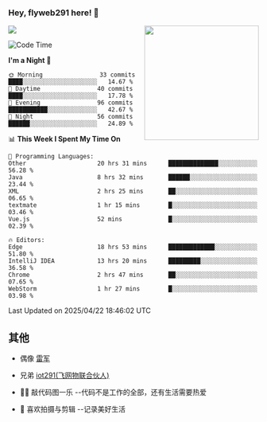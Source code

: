 ### Hey, flyweb291 here! 👋

![](https://metrics.lecoq.io/cherry291?template=classic&config.timezone=Asia%2FShanghai)
<img align='right' src="https://media.giphy.com/media/M9gbBd9nbDrOTu1Mqx/giphy.gif" width="230">
<!-- ![](https://github-readme-stats-ouuan.vercel.app/api?username=flyweb291&theme=dark&show_icons=true) -->

<!--START_SECTION:waka-->
![Code Time](http://img.shields.io/badge/Code%20Time-1%2C154%20hrs%2056%20mins-blue)

**I'm a Night 🦉** 

```text
🌞 Morning                33 commits          ████░░░░░░░░░░░░░░░░░░░░░   14.67 % 
🌆 Daytime                40 commits          ████░░░░░░░░░░░░░░░░░░░░░   17.78 % 
🌃 Evening                96 commits          ███████████░░░░░░░░░░░░░░   42.67 % 
🌙 Night                  56 commits          ██████░░░░░░░░░░░░░░░░░░░   24.89 % 
```


📊 **This Week I Spent My Time On** 

```text
💬 Programming Languages: 
Other                    20 hrs 31 mins      ██████████████░░░░░░░░░░░   56.28 % 
Java                     8 hrs 32 mins       ██████░░░░░░░░░░░░░░░░░░░   23.44 % 
XML                      2 hrs 25 mins       ██░░░░░░░░░░░░░░░░░░░░░░░   06.65 % 
textmate                 1 hr 15 mins        █░░░░░░░░░░░░░░░░░░░░░░░░   03.46 % 
Vue.js                   52 mins             █░░░░░░░░░░░░░░░░░░░░░░░░   02.39 % 

🔥 Editors: 
Edge                     18 hrs 53 mins      █████████████░░░░░░░░░░░░   51.80 % 
IntelliJ IDEA            13 hrs 20 mins      █████████░░░░░░░░░░░░░░░░   36.58 % 
Chrome                   2 hrs 47 mins       ██░░░░░░░░░░░░░░░░░░░░░░░   07.65 % 
WebStorm                 1 hr 27 mins        █░░░░░░░░░░░░░░░░░░░░░░░░   03.98 % 
```


 Last Updated on 2025/04/22 18:46:02 UTC
<!--END_SECTION:waka-->

<!--
**flyweb291/数字游牧人** is a ✨ _special_ ✨ repository because its `README.md` (this file) appears on your GitHub profile.

Here are some ideas to get you started:

- 🔭 I’m currently working on ...
- 🌱 I’m currently learning ...
- 👯 I’m looking to collaborate on ...
- 🤔 I’m looking for help with ...
- 💬 Ask me about ...
- 📫 How to reach me: ...
- 😄 Pronouns: ...
- ⚡ Fun fact: ...
-->

 ## 其他
 
- 偶像 [雷军](https://weibo.com/u/1749127163)
- 兄弟 [iot291(飞网物联合伙人)](https://github.com/iot291)

- 👨‍💻 敲代码图一乐    --代码不是工作的全部，还有生活需要热爱
- 🎥 喜欢拍摄与剪辑  --记录美好生活
